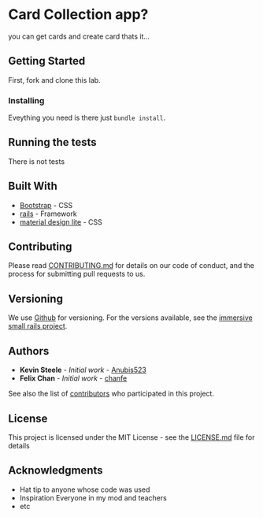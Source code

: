 # Card Collection app?

you can get cards and create card thats it...

## Getting Started

First, fork and clone this lab.

### Installing

Eveything you need is there just `bundle install`.

## Running the tests

There is not tests

## Built With

* [Bootstrap](https://getbootstrap.com/) - CSS
* [rails](https://rubyonrails.org/) - Framework
* [material design lite](https://getmdl.io/) - CSS

## Contributing

Please read [CONTRIBUTING.md](https://github.com/chanfe/immersive-small-rails-project-dumbo-web-080618) for details on our code of conduct, and the process for submitting pull requests to us.

## Versioning

We use [Github](http://github.com/) for versioning. For the versions available, see the [immersive small rails project](https://github.com/chanfe/immersive-small-rails-project-dumbo-web-080618). 

## Authors

* **Kevin Steele** - *Initial work* - [Anubis523](https://github.com/Anubis523)
* **Felix Chan** - *Initial work* - [chanfe](https://github.com/chanfe)

See also the list of [contributors](https://github.com/chanfe/immersive-small-rails-project-dumbo-web-080618/contributors) who participated in this project.

## License

This project is licensed under the MIT License - see the [LICENSE.md](LICENSE.md) file for details

## Acknowledgments

* Hat tip to anyone whose code was used
* Inspiration
  Everyone in my mod and teachers
* etc
